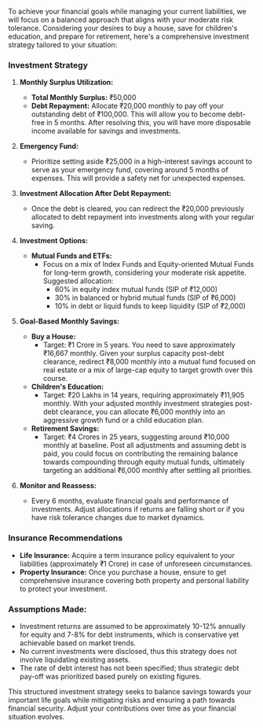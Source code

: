 To achieve your financial goals while managing your current liabilities, we will focus on a balanced approach that aligns with your moderate risk tolerance. Considering your desires to buy a house, save for children's education, and prepare for retirement, here's a comprehensive investment strategy tailored to your situation:

### Investment Strategy

1. **Monthly Surplus Utilization:**
   - **Total Monthly Surplus:** ₹50,000  
   - **Debt Repayment:** Allocate ₹20,000 monthly to pay off your outstanding debt of ₹100,000. This will allow you to become debt-free in 5 months. After resolving this, you will have more disposable income available for savings and investments.

2. **Emergency Fund:**
   - Prioritize setting aside ₹25,000 in a high-interest savings account to serve as your emergency fund, covering around 5 months of expenses. This will provide a safety net for unexpected expenses.

3. **Investment Allocation After Debt Repayment:**
   - Once the debt is cleared, you can redirect the ₹20,000 previously allocated to debt repayment into investments along with your regular saving.

4. **Investment Options:**
   - **Mutual Funds and ETFs:** 
     - Focus on a mix of Index Funds and Equity-oriented Mutual Funds for long-term growth, considering your moderate risk appetite. Suggested allocation:
       - 60% in equity index mutual funds (SIP of ₹12,000)
       - 30% in balanced or hybrid mutual funds (SIP of ₹6,000)
       - 10% in debt or liquid funds to keep liquidity (SIP of ₹2,000)

5. **Goal-Based Monthly Savings:**
   - **Buy a House:**  
       - Target: ₹1 Crore in 5 years. You need to save approximately ₹16,667 monthly. Given your surplus capacity post-debt clearance, redirect ₹8,000 monthly into a mutual fund focused on real estate or a mix of large-cap equity to target growth over this course.
   - **Children's Education:**  
       - Target: ₹20 Lakhs in 14 years, requiring approximately ₹11,905 monthly. With your adjusted monthly investment strategies post-debt clearance, you can allocate ₹6,000 monthly into an aggressive growth fund or a child education plan.
   - **Retirement Savings:**  
       - Target: ₹4 Crores in 25 years, suggesting around ₹10,000 monthly at baseline. Post all adjustments and assuming debt is paid, you could focus on contributing the remaining balance towards compounding through equity mutual funds, ultimately targeting an additional ₹6,000 monthly after settling all priorities.

6. **Monitor and Reassess:**
   - Every 6 months, evaluate financial goals and performance of investments. Adjust allocations if returns are falling short or if you have risk tolerance changes due to market dynamics.

### Insurance Recommendations
- **Life Insurance:** Acquire a term insurance policy equivalent to your liabilities (approximately ₹1 Crore) in case of unforeseen circumstances.
- **Property Insurance:** Once you purchase a house, ensure to get comprehensive insurance covering both property and personal liability to protect your investment.

### Assumptions Made:
- Investment returns are assumed to be approximately 10-12% annually for equity and 7-8% for debt instruments, which is conservative yet achievable based on market trends.
- No current investments were disclosed, thus this strategy does not involve liquidating existing assets.
- The rate of debt interest has not been specified; thus strategic debt pay-off was prioritized based purely on existing figures.

This structured investment strategy seeks to balance savings towards your important life goals while mitigating risks and ensuring a path towards financial security. Adjust your contributions over time as your financial situation evolves.